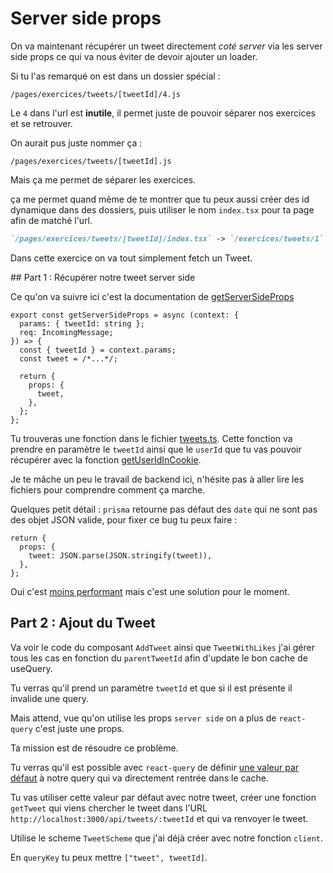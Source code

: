 # Server side props

On va maintenant récupérer un tweet directement _coté server_ via les server side props
ce qui va nous éviter de devoir ajouter un loader.

Si tu l'as remarqué on est dans un dossier spécial :

`/pages/exercices/tweets/[tweetId]/4.js`

Le `4` dans l'url est **inutile**, il permet juste de pouvoir séparer nos exercices et se
retrouver.

On aurait pus juste nommer ça :

`/pages/exercices/tweets/[tweetId].js`

Mais ça me permet de séparer les exercices.

ça me permet quand même de te montrer que tu peux aussi créer des id dynamique dans des
dossiers, puis utiliser le nom `index.tsx` pour ta page afin de matché l'url.

```md
`/pages/exercices/tweets/[tweetId]/index.tsx` -> `/exercices/tweets/1`
```

Dans cette exercice on va tout simplement fetch un Tweet.

## Part 1 : Récupérer notre tweet server side

Ce qu'on va suivre ici c'est la documentation de [getServerSideProps](https://nextjs.org/docs/basic-features/data-fetching#getstaticprops-static-generation)

```tsx
export const getServerSideProps = async (context: {
  params: { tweetId: string };
  req: IncomingMessage;
}) => {
  const { tweetId } = context.params;
  const tweet = /*...*/;

  return {
    props: {
      tweet,
    },
  };
};
```

Tu trouveras une fonction dans le fichier [tweets.ts](src/db/tweets.ts). Cette fonction
va prendre en paramètre le `tweetId` ainsi que le `userId` que tu vas pouvoir récupérer
avec la fonction [getUserIdInCookie](src/lib/client/getUserIdCookie.ts).

Je te mâche un peu le travail de backend ici, n'hésite pas à aller lire les fichiers
pour comprendre comment ça marche.

Quelques petit détail : `prisma` retourne pas défaut des `date` qui ne sont pas des
objet JSON valide, pour fixer ce bug tu peux faire :

```tsx
return {
  props: {
    tweet: JSON.parse(JSON.stringify(tweet)),
  },
};
```

Oui c'est [moins performant](https://github.com/prisma/prisma/discussions/5522) mais
c'est une solution pour le moment.

## Part 2 : Ajout du Tweet

Va voir le code du composant `AddTweet` ainsi que `TweetWithLikes` j'ai gérer tous les cas
en fonction du `parentTweetId` afin d'update le bon cache de useQuery.

Tu verras qu'il prend un paramètre `tweetId` et que si il est présente il invalide une query.

Mais attend, vue qu'on utilise les props `server side` on a plus de `react-query` c'est
juste une props.

Ta mission est de résoudre ce problème.

Tu verras qu'il est possible avec `react-query` de définir [une valeur par défaut](https://tanstack.com/query/v4/docs/react/guides/initial-query-data)
à notre query qui va directement rentrée dans le cache.

Tu vas utiliser cette valeur par défaut avec notre tweet, créer une fonction
`getTweet` qui viens chercher le tweet dans l'URL `http://localhost:3000/api/tweets/:tweetId`
et qui va renvoyer le tweet.

Utilise le scheme `TweetScheme` que j'ai déjà créer avec notre fonction `client`.

En `queryKey` tu peux mettre `["tweet", tweetId]`.
